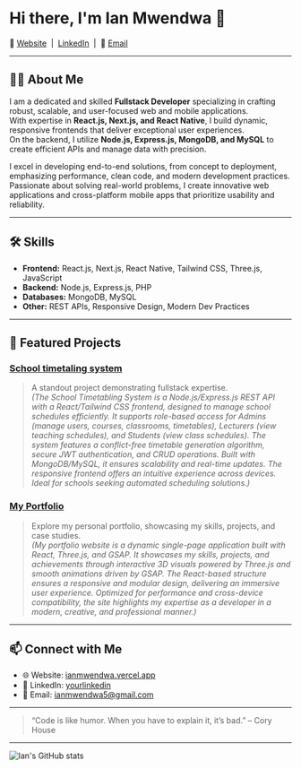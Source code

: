 # Hi there, I'm Ian Mwendwa 👋

🔗 [Website](#) &nbsp;|&nbsp; [LinkedIn](#) &nbsp;|&nbsp; 📧 [Email](ianmwndwa5@gmail.com)

---

## 👨‍💻 About Me

I am a dedicated and skilled **Fullstack Developer** specializing in crafting robust, scalable, and user-focused web and mobile applications.  
With expertise in **React.js, Next.js, and React Native**, I build dynamic, responsive frontends that deliver exceptional user experiences.  
On the backend, I utilize **Node.js, Express.js, MongoDB, and MySQL** to create efficient APIs and manage data with precision.

I excel in developing end-to-end solutions, from concept to deployment, emphasizing performance, clean code, and modern development practices.  
Passionate about solving real-world problems, I create innovative web applications and cross-platform mobile apps that prioritize usability and reliability.

---

## 🛠️ Skills

- **Frontend:** React.js, Next.js, React Native, Tailwind CSS, Three.js, JavaScript
- **Backend:** Node.js, Express.js, PHP
- **Databases:** MongoDB, MySQL
- **Other:** REST APIs, Responsive Design, Modern Dev Practices

---

## 🚀 Featured Projects

### [School timetaling system](#)
> A standout project demonstrating fullstack expertise.  
> *(The School Timetabling System is a Node.js/Express.js REST API with a React/Tailwind CSS frontend, designed to manage school schedules efficiently. It supports role-based access for Admins (manage users, courses, classrooms, timetables), Lecturers (view teaching schedules), and Students (view class schedules). The system features a conflict-free timetable generation algorithm, secure JWT authentication, and CRUD operations. Built with MongoDB/MySQL, it ensures scalability and real-time updates. The responsive frontend offers an intuitive experience across devices. Ideal for schools seeking automated scheduling solutions.)*

### [My Portfolio](#)
> Explore my personal portfolio, showcasing my skills, projects, and case studies.  
> *(My portfolio website is a dynamic single-page application built with React, Three.js, and GSAP. It showcases my skills, projects, and achievements through interactive 3D visuals powered by Three.js and smooth animations driven by GSAP. The React-based structure ensures a responsive and modular design, delivering an immersive user experience. Optimized for performance and cross-device compatibility, the site highlights my expertise as a developer in a modern, creative, and professional manner.)*

---

## 📫 Connect with Me

- 🌐 Website: [ianmwendwa.vercel.app](#)
- 💼 LinkedIn: [yourlinkedin](#)
- 📧 Email: [ianmwendwa5@gmail.com](#)

---

> “Code is like humor. When you have to explain it, it’s bad.” – Cory House

---

![Ian's GitHub stats](https://github-readme-stats.vercel.app/api?username=ianmwendwa-byte&show_icons=true&theme=react)
